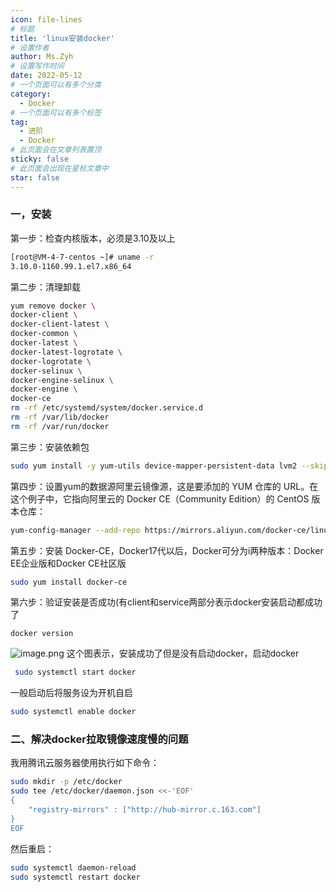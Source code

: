```yaml
---
icon: file-lines
# 标题
title: 'linux安装docker'
# 设置作者
author: Ms.Zyh
# 设置写作时间
date: 2022-05-12
# 一个页面可以有多个分类
category:
  - Docker
# 一个页面可以有多个标签
tag:
  - 进阶
  - Docker
# 此页面会在文章列表置顶
sticky: false
# 此页面会出现在星标文章中
star: false
---
```


### 一，安装
第一步：检查内核版本，必须是3.10及以上
```sh
[root@VM-4-7-centos ~]# uname -r
3.10.0-1160.99.1.el7.x86_64
```
第二步：清理卸载
```sh
yum remove docker \
docker-client \ 
docker-client-latest \ 
docker-common \ 
docker-latest \ 
docker-latest-logrotate \ 
docker-logrotate \ 
docker-selinux \ 
docker-engine-selinux \ 
docker-engine \ 
docker-ce 
rm -rf /etc/systemd/system/docker.service.d 
rm -rf /var/lib/docker 
rm -rf /var/run/docker
```
第三步：安装依赖包
```sh
sudo yum install -y yum-utils device-mapper-persistent-data lvm2 --skip-broken
```
第四步：设置yum的数据源阿里云镜像源，这是要添加的 YUM 仓库的 URL。在这个例子中，它指向阿里云的 Docker CE（Community Edition）的 CentOS 版本仓库：
```sh
yum-config-manager --add-repo https://mirrors.aliyun.com/docker-ce/linux/centos/docker-ce.repo
```
第五步：安装 Docker-CE，Docker17代以后，Docker可分为i两种版本：Docker EE企业版和Docker CE社区版
```sh
sudo yum install docker-ce
```
第六步：验证安装是否成功(有client和service两部分表示docker安装启动都成功了
```
docker version
```
![image.png](http://img.zouyh.top/article-img/202505242118221.png)
这个图表示，安装成功了但是没有启动docker，启动docker
```sh
 sudo systemctl start docker
```
一般启动后将服务设为开机自启
``` sh
sudo systemctl enable docker
``` 
### 二、解决docker拉取镜像速度慢的问题

我用腾讯云服务器使用执行如下命令：
```sh
sudo mkdir -p /etc/docker 
sudo tee /etc/docker/daemon.json <<-'EOF'
{
	"registry-mirrors" : ["http://hub-mirror.c.163.com"]
} 
EOF 
```
然后重启：
```sh
sudo systemctl daemon-reload 
sudo systemctl restart docker
```
